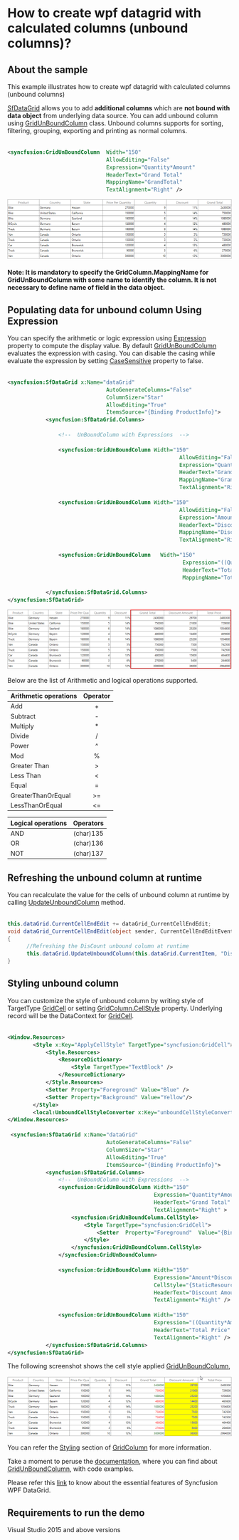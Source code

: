 # How to create wpf datagrid with calculated columns (unbound columns)?

## About the sample
This example illustrates how to create wpf datagrid with calculated columns (unbound columns)

[SfDataGrid](https://help.syncfusion.com/cr/wpf/Syncfusion.UI.Xaml.Grid.SfDataGrid.html) allows you to add **additional columns** which are **not bound with data object** from underlying data source. You can add unbound column using [GridUnBoundColumn](https://help.syncfusion.com/cr/wpf/Syncfusion.UI.Xaml.Grid.GridUnBoundColumn.html) class. Unbound columns supports for sorting, filtering, grouping, exporting and printing as normal columns.  

```XML

<syncfusion:GridUnBoundColumn  Width="150"                      
                               AllowEditing="False"
                               Expression="Quantity*Amount"  
                               HeaderText="Grand Total"         
                               MappingName="GrandTotal"
                               TextAlignment="Right" />

```

![Display the GridUnboundColumn in SfDataGrid](UnboundColumn.png)

#### Note: It is mandatory to specify the GridColumn.MappingName for GridUnBoundColumn with some name to identify the column. It is not necessary to define name of field in the data object.

## Populating data for unbound column Using Expression

You can specify the arithmetic or logic expression using [Expression](https://help.syncfusion.com/cr/wpf/Syncfusion.UI.Xaml.Grid.GridUnBoundColumn.html#Syncfusion_UI_Xaml_Grid_GridUnBoundColumn_Expression) property to compute the display value. By default [GridUnBoundColumn](https://help.syncfusion.com/cr/wpf/Syncfusion.UI.Xaml.Grid.GridUnBoundColumn.html) evaluates the expression with casing. You can disable the casing while evaluate the expression by setting [CaseSensitive](https://help.syncfusion.com/cr/wpf/Syncfusion.UI.Xaml.Grid.GridUnBoundColumn.html#Syncfusion_UI_Xaml_Grid_GridUnBoundColumn_CaseSensitive) property to false.

```XML

<syncfusion:SfDataGrid x:Name="dataGrid"    
                               AutoGenerateColumns="False"
                               ColumnSizer="Star"
                               AllowEditing="True"
                               ItemsSource="{Binding ProductInfo}">
            <syncfusion:SfDataGrid.Columns>

                <!--  UnBoundColumn with Expressions  -->

                <syncfusion:GridUnBoundColumn Width="150"
                                                      AllowEditing="False"
                                                      Expression="Quantity*Amount"
                                                      HeaderText="Grand Total"
                                                      MappingName="GrandTotal"
                                                      TextAlignment="Right" />

                <syncfusion:GridUnBoundColumn Width="150"
                                                      AllowEditing="False"
                                                      Expression="Amount*Discount/100"
                                                      HeaderText="Discount Amount"
                                                      MappingName="DiscountAmount"
                                                      TextAlignment="Right" />

                <syncfusion:GridUnBoundColumn   Width="150"
                                                       Expression="((Quantity*Amount) - (Amount*Discount/100))"
                                                       HeaderText="Total Price"
                                                       MappingName="TotalPrice" />

            </syncfusion:SfDataGrid.Columns>
</syncfusion:SfDataGrid>

```

![Data populate by setting Expression property in unbound column](ExpressionUsingUnboundColumn.png)

Below are the list of Arithmetic and logical operations supported.

|   Arithmetic operations  |  Operator |
| -------------------------|:---------:| 
|    Add                   |     +     | 
|    Subtract              |     -     |  
|    Multiply              |     *     |  
|    Divide                |     /     | 
|    Power                 |     ^     |  
|    Mod                   |     %     |  
|    Greater Than          |     >     |  
|    Less Than             |     <     |  
|    Equal                 |     =     | 
|    GreaterThanOrEqual    |     >=    |  
|    LessThanOrEqual       |     <=    |  


|   Logical operations	|   Operators |
| ----------------------|:-----------:| 
|       AND	            |  (char)135  |
|       OR	            |  (char)136  |
|       NOT	            |  (char)137  |


## Refreshing the unbound column at runtime

You can recalculate the value for the cells of unbound column at runtime by calling [UpdateUnboundColumn](https://help.syncfusion.com/cr/wpf/Syncfusion.UI.Xaml.Grid.Helpers.GridHelper.html#Syncfusion_UI_Xaml_Grid_Helpers_GridHelper_UpdateUnboundColumn_Syncfusion_UI_Xaml_Grid_SfDataGrid_System_Object_System_String_) method.

```C#

this.dataGrid.CurrentCellEndEdit += dataGrid_CurrentCellEndEdit;
void dataGrid_CurrentCellEndEdit(object sender, CurrentCellEndEditEventArgs args)
{
      //Refreshing the DisCount unbound column at runtime
      this.dataGrid.UpdateUnboundColumn(this.dataGrid.CurrentItem, "Discount");
}

```

## Styling unbound column

You can customize the style of unbound column by writing style of TargetType [GridCell](https://help.syncfusion.com/cr/wpf/Syncfusion.UI.Xaml.Grid.GridCell.html) or setting [GridColumn.CellStyle](https://help.syncfusion.com/cr/wpf/Syncfusion.UI.Xaml.Grid.GridColumnBase.html#Syncfusion_UI_Xaml_Grid_GridColumnBase_CellStyle) property. Underlying record will be the DataContext for [GridCell](https://help.syncfusion.com/cr/wpf/Syncfusion.UI.Xaml.Grid.GridCell.html).

```XML

<Window.Resources>
        <Style x:Key="ApplyCellStyle" TargetType="syncfusion:GridCell">
            <Style.Resources>
                <ResourceDictionary>
                    <Style TargetType="TextBlock" />
                </ResourceDictionary>
            </Style.Resources>
            <Setter Property="Foreground" Value="Blue" />
            <Setter Property="Background" Value="Yellow"/>
        </Style>
        <local:UnboundCellStyleConverter x:Key="unboundCellStyleConverter"/>
</Window.Resources>

 <syncfusion:SfDataGrid x:Name="dataGrid"    
                               AutoGenerateColumns="False"
                               ColumnSizer="Star"
                               AllowEditing="True"
                               ItemsSource="{Binding ProductInfo}">
            <syncfusion:SfDataGrid.Columns>
                <!--  UnBoundColumn with Expressions  -->
                <syncfusion:GridUnBoundColumn Width="150"                      AllowEditing="False"
                                              Expression="Quantity*Amount"  
                                              HeaderText="Grand Total"         MappingName="GrandTotal"
                                              TextAlignment="Right" >
                    <syncfusion:GridUnBoundColumn.CellStyle>
                        <Style TargetType="syncfusion:GridCell">
                            <Setter  Property="Foreground"  Value="{Binding   RelativeSource={RelativeSource Self}, Converter={StaticResource unboundCellStyleConverter}}" />
                        </Style>
                    </syncfusion:GridUnBoundColumn.CellStyle>
                </syncfusion:GridUnBoundColumn>

                <syncfusion:GridUnBoundColumn Width="150"                      AllowEditing="False"
                                              Expression="Amount*Discount/100"
                                              CellStyle="{StaticResource ApplyCellStyle}" 
                                              HeaderText="Discount Amount"     MappingName="DiscountAmount"
                                              TextAlignment="Right" />

                <syncfusion:GridUnBoundColumn Width="150"                      AllowEditing="False"
                                              Expression="((Quantity*Amount) - (Amount*Discount/100))"
                                              HeaderText="Total Price"         MappingName="TotalPrice" 
                                              TextAlignment="Right" />
            </syncfusion:SfDataGrid.Columns>
</syncfusion:SfDataGrid>

```

The following screenshot shows the cell style applied [GridUnBoundColumn](https://help.syncfusion.com/cr/wpf/Syncfusion.UI.Xaml.Grid.GridUnBoundColumn.html),

![Cell style applied in GridUnBoundColumn](CellStyleApplied.png)

You can refer the [Styling](https://help.syncfusion.com/wpf/datagrid/column-types#column-styling) section of [GridColumn](https://help.syncfusion.com/cr/wpf/Syncfusion.UI.Xaml.Grid.GridColumn.html) for more information.

Take a moment to peruse the [documentation](https://help.syncfusion.com/wpf/datagrid/unbound-column), where you can find about [GridUnBoundColumn](https://help.syncfusion.com/cr/wpf/Syncfusion.UI.Xaml.Grid.GridUnBoundColumn.html), with code examples.

Please refer this [link](https://www.syncfusion.com/wpf-ui-controls/datagrid) to know about the essential features of Syncfusion WPF DataGrid.

## Requirements to run the demo
Visual Studio 2015 and above versions
